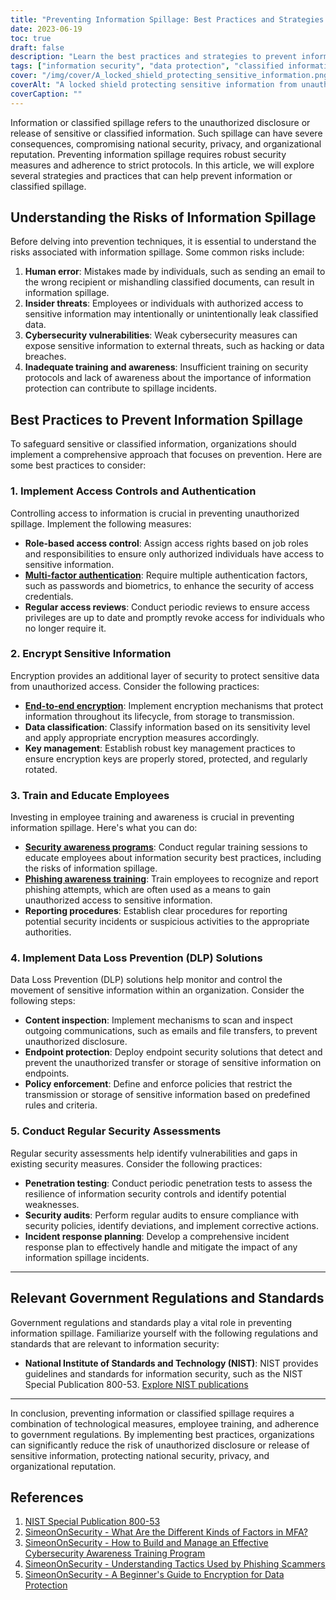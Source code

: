 ```yaml
---
title: "Preventing Information Spillage: Best Practices and Strategies for Enhanced Security"
date: 2023-06-19
toc: true
draft: false
description: "Learn the best practices and strategies to prevent information spillage and safeguard sensitive data, ensuring enhanced security and protection."
tags: ["information security", "data protection", "classified information", "information spillage", "prevention strategies", "best practices", "access controls", "encryption", "employee training", "cybersecurity", "data loss prevention", "security assessments", "government regulations", "NIST", "insider threats", "cybersecurity vulnerabilities", "human error", "awareness programs", "phishing awareness", "DLP solutions", "role-based access control", "multi-factor authentication", "encryption key management", "endpoint protection", "content inspection", "security audits", "penetration testing", "incident response planning", "security protocols", "information protection"]
cover: "/img/cover/A_locked_shield_protecting_sensitive_information.png"
coverAlt: "A locked shield protecting sensitive information from unauthorized access."
coverCaption: ""
---
```


Information or classified spillage refers to the unauthorized disclosure or release of sensitive or classified information. Such spillage can have severe consequences, compromising national security, privacy, and organizational reputation. Preventing information spillage requires robust security measures and adherence to strict protocols. In this article, we will explore several strategies and practices that can help prevent information or classified spillage.

## Understanding the Risks of Information Spillage

Before delving into prevention techniques, it is essential to understand the risks associated with information spillage. Some common risks include:

1. **Human error**: Mistakes made by individuals, such as sending an email to the wrong recipient or mishandling classified documents, can result in information spillage.
2. **Insider threats**: Employees or individuals with authorized access to sensitive information may intentionally or unintentionally leak classified data.
3. **Cybersecurity vulnerabilities**: Weak cybersecurity measures can expose sensitive information to external threats, such as hacking or data breaches.
4. **Inadequate training and awareness**: Insufficient training on security protocols and lack of awareness about the importance of information protection can contribute to spillage incidents.

## Best Practices to Prevent Information Spillage

To safeguard sensitive or classified information, organizations should implement a comprehensive approach that focuses on prevention. Here are some best practices to consider:

### 1. Implement Access Controls and Authentication

Controlling access to information is crucial in preventing unauthorized spillage. Implement the following measures:

- **Role-based access control**: Assign access rights based on job roles and responsibilities to ensure only authorized individuals have access to sensitive information.
- [**Multi-factor authentication**](https://simeononsecurity.com/articles/what-are-the-diferent-kinds-of-factors-in-mfa/): Require multiple authentication factors, such as passwords and biometrics, to enhance the security of access credentials.
- **Regular access reviews**: Conduct periodic reviews to ensure access privileges are up to date and promptly revoke access for individuals who no longer require it.

### 2. Encrypt Sensitive Information

Encryption provides an additional layer of security to protect sensitive data from unauthorized access. Consider the following practices:

- [**End-to-end encryption**](https://simeononsecurity.com/articles/a-beginners-guide-to-using-encryption-for-data-protection/): Implement encryption mechanisms that protect information throughout its lifecycle, from storage to transmission.
- **Data classification**: Classify information based on its sensitivity level and apply appropriate encryption measures accordingly.
- **Key management**: Establish robust key management practices to ensure encryption keys are properly stored, protected, and regularly rotated.

### 3. Train and Educate Employees

Investing in employee training and awareness is crucial in preventing information spillage. Here's what you can do:

- [**Security awareness programs**](https://simeononsecurity.com/articles/how-to-build-and-manage-an-effective-cybersecurity-awareness-training-program/): Conduct regular training sessions to educate employees about information security best practices, including the risks of information spillage.
- [**Phishing awareness training**](https://simeononsecurity.com/articles/understanding-tactics-used-by-phising-scammers/): Train employees to recognize and report phishing attempts, which are often used as a means to gain unauthorized access to sensitive information.
- **Reporting procedures**: Establish clear procedures for reporting potential security incidents or suspicious activities to the appropriate authorities.

### 4. Implement Data Loss Prevention (DLP) Solutions

Data Loss Prevention (DLP) solutions help monitor and control the movement of sensitive information within an organization. Consider the following steps:

- **Content inspection**: Implement mechanisms to scan and inspect outgoing communications, such as emails and file transfers, to prevent unauthorized disclosure.
- **Endpoint protection**: Deploy endpoint security solutions that detect and prevent the unauthorized transfer or storage of sensitive information on endpoints.
- **Policy enforcement**: Define and enforce policies that restrict the transmission or storage of sensitive information based on predefined rules and criteria.

### 5. Conduct Regular Security Assessments

Regular security assessments help identify vulnerabilities and gaps in existing security measures. Consider the following practices:

- **Penetration testing**: Conduct periodic penetration tests to assess the resilience of information security controls and identify potential weaknesses.
- **Security audits**: Perform regular audits to ensure compliance with security policies, identify deviations, and implement corrective actions.
- **Incident response planning**: Develop a comprehensive incident response plan to effectively handle and mitigate the impact of any information spillage incidents.

______

## Relevant Government Regulations and Standards

Government regulations and standards play a vital role in preventing information spillage. Familiarize yourself with the following regulations and standards that are relevant to information security:

- **National Institute of Standards and Technology (NIST)**: NIST provides guidelines and standards for information security, such as the NIST Special Publication 800-53. [Explore NIST publications](https://csrc.nist.gov/publications/detail/sp/800-53/rev-5/final)

______

In conclusion, preventing information or classified spillage requires a combination of technological measures, employee training, and adherence to government regulations. By implementing best practices, organizations can significantly reduce the risk of unauthorized disclosure or release of sensitive information, protecting national security, privacy, and organizational reputation.

## References

1. [NIST Special Publication 800-53](https://csrc.nist.gov/publications/detail/sp/800-53/rev-5/final)
2. [SimeonOnSecurity - What Are the Different Kinds of Factors in MFA?](https://simeononsecurity.com/articles/what-are-the-diferent-kinds-of-factors-in-mfa/)
3. [SimeonOnSecurity - How to Build and Manage an Effective Cybersecurity Awareness Training Program](https://simeononsecurity.com/articles/how-to-build-and-manage-an-effective-cybersecurity-awareness-training-program/)
4. [SimeonOnSecurity - Understanding Tactics Used by Phishing Scammers](https://simeononsecurity.com/articles/understanding-tactics-used-by-phising-scammers/)
5. [SimeonOnSecurity - A Beginner's Guide to Encryption for Data Protection](https://simeononsecurity.com/articles/a-beginners-guide-to-using-encryption-for-data-protection/)
